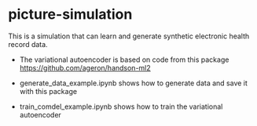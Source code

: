 # picture-simulation
This is a simulation that can learn and generate synthetic electronic health record data.

* The variational autoencoder is based on code from this package https://github.com/ageron/handson-ml2

* generate_data_example.ipynb shows how to generate data and save it with this package

* train_comdel_example.ipynb shows how to train the variational autoencoder